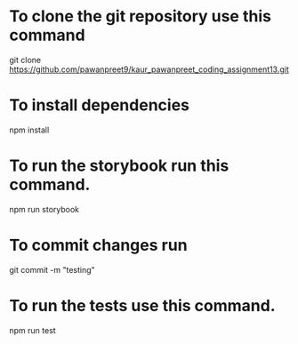 # To clone the git repository use this command
git clone https://github.com/pawanpreet9/kaur_pawanpreet_coding_assignment13.git

# To install dependencies
npm install


# To run the storybook run this command.
npm run storybook

# To commit changes run
git commit -m "testing"

# To run the tests use this command.
npm run test
